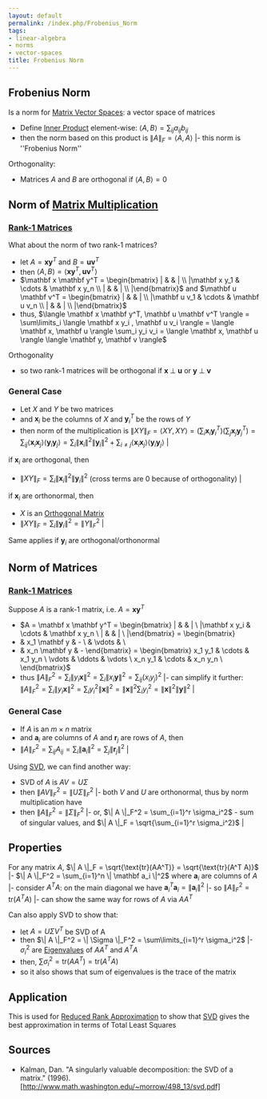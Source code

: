 ```yaml
---
layout: default
permalink: /index.php/Frobenius_Norm
tags:
- linear-algebra
- norms
- vector-spaces
title: Frobenius Norm
---
```

## Frobenius Norm
Is a norm for [Matrix Vector Spaces](Matrix_Vector_Spaces): a vector space of matrices
- Define [Inner Product](Inner_Product) element-wise: $\langle A, B \rangle = \sum_{ij} a_{ij} b_{ij}$
- then the norm based on this product is $\|  A \|_F = \langle A, A \rangle$ |- this norm is ''Frobenius Norm''


Orthogonality:
- Matrices $A$ and $B$ are orthogonal if $\langle A, B \rangle = 0$


## Norm of [Matrix Multiplication](Matrix_Multiplication)
### [Rank-1 Matrices](Outer_Product)
What about the norm of two rank-1 matrices?
- let $A = \mathbf x \mathbf y^T$ and $B = \mathbf u \mathbf v^T$ 
- then $\langle A, B \rangle = \langle \mathbf x \mathbf y^T, \mathbf u \mathbf v^T \rangle$
- $\mathbf x \mathbf y^T = \begin{bmatrix}
|  & & | \\ |\mathbf x y_1 & \cdots & \mathbf x y_n \\ 
|  & & | \\ |\end{bmatrix}$ and $\mathbf u \mathbf v^T = \begin{bmatrix}
|  & & | \\ |\mathbf u v_1 & \cdots & \mathbf u v_n \\ 
|  & & | \\ |\end{bmatrix}$
- thus, $\langle \mathbf x \mathbf y^T, \mathbf u \mathbf v^T \rangle = \sum\limits_i \langle \mathbf x y_i , \mathbf u v_i \rangle = \langle \mathbf x, \mathbf u \rangle \sum_i y_i v_i = \langle \mathbf x, \mathbf u \rangle  \langle \mathbf y, \mathbf v \rangle$


Orthogonality
- so two rank-1 matrices will be orthogonal if $\mathbf x \; \bot \; \mathbf u$ or $\mathbf y \; \bot \; \mathbf v$


### General Case
- Let $X$ and $Y$ be two matrices
- and $\mathbf x_i$ be the columns of $X$ and $\mathbf y_i^T$ be the rows of $Y$
- then norm of the multiplication is $\|  XY \|_F = \langle XY, XY \rangle = (\sum_i \mathbf x_i \mathbf y_i^T) (\sum_j \mathbf x_j \mathbf y_j^T) = \sum_{ij} \langle \mathbf x_i \mathbf x_j \rangle \langle \mathbf y_i \mathbf y_j \rangle = \sum_i \| \mathbf x_i \|^2 \| \mathbf y_i \|^2 + \sum_{i \ne j} \langle \mathbf x_i \mathbf x_j \rangle \langle \mathbf y_i \mathbf y_j \rangle$ |

if $\mathbf x_i$ are orthogonal, then
- $\|  XY \|_F = \sum_i \| \mathbf x_i \|^2 \| \mathbf y_i \|^2$ (cross terms are 0 because of orthogonality) |

if $\mathbf x_i$ are orthonormal, then
- $X$ is an [Orthogonal Matrix](Orthogonal_Matrix)
- $\|  XY \|_F = \sum_i \| \mathbf y_i \|^2 = \| Y \|^2_F$ |

Same applies if $\mathbf y_i$ are orthogonal/orthonormal 



## Norm of Matrices
### [Rank-1 Matrices](Outer_Product)
Suppose $A$ is a rank-1 matrix, i.e. $A = \mathbf x \mathbf y^T$
- $A = \mathbf x \mathbf y^T = \begin{bmatrix}
|  & & | \\ |\mathbf x y_i & \cdots & \mathbf x y_n \\
|  & & | \\ |\end{bmatrix} = 
\begin{bmatrix}
- & x_1 \mathbf y & - \\
 & \vdots &  \\
- & x_n \mathbf y & - 
\end{bmatrix} =
\begin{bmatrix}
x_1 y_1 & \cdots & x_1 y_n \\
\vdots & \ddots & \vdots \\
x_n y_1 & \cdots & x_n y_n \\
\end{bmatrix}$ 
- thus $\|  A \|^2_F = \sum_i \| y_i \mathbf x \|^2 = \sum_i \| x_i \mathbf y \|^2 = \sum_{ij} (x_i y_j)^2$ |- can simplify it further: $\|  A \|^2_F = \sum_i \| y_i \mathbf x \|^2 = \sum_i y_i^2 \| \mathbf x \|^2 = \| \mathbf x \|^2 \sum_i y_i^2 = \| \mathbf x \|^2 \| \mathbf y \|^2$ |


### General Case
- If $A$ is an $m \times n$ matrix 
- and $\mathbf a_i$ are columns of $A$ and $\mathbf r_j$ are rows of $A$, then
- $\|  A \|^2_F = \sum_{ij} A_{ij} = \sum_i \| \mathbf a_i \|^2 = \sum_j \| \mathbf r_j \|^2$ |

Using [SVD](SVD), we can find another way:
- SVD of $A$ is $A V = U \Sigma$
- then $\|  A V \|_F^2 = \| U \Sigma \|_F^2$ |- both $V$ and $U$ are orthonormal, thus by norm multiplication have 
- then $\|  A \|_F^2 = \| \Sigma \|_F^2$ |- or, $\|  A \|_F^2 = \sum_{i=1}^r \sigma_i^2$ - sum of singular values, and $\| A \|_F = \sqrt{\sum_{i=1}^r \sigma_i^2}$ |

## Properties
For any matrix $A$, $\|  A \|_F = \sqrt{\text{tr}(AA^T)} = \sqrt{\text{tr}(A^T A)}$ |- $\|  A \|_F^2 = \sum_{i=1}^n \| \mathbf a_i \|^2$ where $\mathbf a_i$ are columns of $A$  |- consider $A^T A$: on the main diagonal we have $\mathbf a_i^T \mathbf a_i = \|  \mathbf a_i \|^2$ |- so $\|  A \|_F^2 = \text{tr}(A^T A)$ |- can show the same way for rows of $A$ via $A A^T$


Can also apply SVD to show that:
- let $A = U \Sigma V^T$ be SVD of A
- then $\|  A \|_F^2 = \| \Sigma \|_F^2 = \sum\limits_{i=1}^r \sigma_i^2$ |- $\sigma_i^2$ are [Eigenvalues](Eigenvalues) of $AA^T$ and $A^TA$
- then, $\sum \sigma_i^2 = \text{tr}(A A^T) = \text{tr}(A^T A)$ 
- so it also shows that sum of eigenvalues is the trace of the matrix


## Application
This is used for [Reduced Rank Approximation](Reduced_Rank_Approximation) to show that [SVD](SVD) gives the best approximation in terms of Total Least Squares


## Sources
- Kalman, Dan. "A singularly valuable decomposition: the SVD of a matrix." (1996). [http://www.math.washington.edu/~morrow/498_13/svd.pdf]
